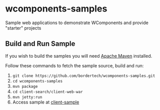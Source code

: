 # wcomponents-samples
Sample web applications to demonstrate WComponents and provide "starter" projects

## Build and Run Sample
If you wish to build the samples you will need [Apache Maven](https://maven.apache.org/) installed.

Follow these commands to fetch the sample source, build and run:

1. `git clone https://github.com/bordertech/wcomponents-samples.git`
2. `cd wcomponents-samples`
3. `mvn package`
4. `cd client-search/client-web-war`
5. `mvn jetty:run`
6.  Access sample at [client-sample](http://localhost:8080/app)
